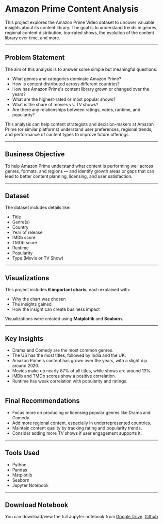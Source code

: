 
#  Amazon Prime Content Analysis

This project explores the Amazon Prime Video dataset to uncover valuable insights about its content library. The goal is to understand trends in genres, regional content distribution, top-rated shows, the evolution of the content library over time, and more.

---

##  Problem Statement

The aim of this analysis is to answer some simple but meaningful questions:

- What genres and categories dominate Amazon Prime?
- How is content distributed across different countries?
- How has Amazon Prime's content library grown or changed over the years?
- What are the highest-rated or most popular shows?
- What is the share of movies vs. TV shows?
- Are there any relationships between ratings, votes, runtime, and popularity?

This analysis can help content strategists and decision-makers at Amazon Prime (or similar platforms) understand user preferences, regional trends, and performance of content types to improve future offerings.

---

##  Business Objective

To help Amazon Prime understand what content is performing well across genres, formats, and regions — and identify growth areas or gaps that can lead to better content planning, licensing, and user satisfaction.

---

##  Dataset

The dataset includes details like:

- Title  
- Genre(s)  
- Country  
- Year of release  
- IMDb score  
- TMDb score  
- Runtime  
- Popularity  
- Type (Movie or TV Show)  

---

##  Visualizations

This project includes **6 important charts**, each explained with:

-  Why the chart was chosen  
-  The insights gained  
-  How the insight can create business impact  

Visualizations were created using **Matplotlib** and **Seaborn**.

---

##  Key Insights

-  Drama and Comedy are the most common genres.  
-  The US has the most titles, followed by India and the UK.  
-  Amazon Prime's content has grown over the years, with a slight dip around 2020.  
-  Movies make up nearly 87% of all titles, while shows are around 13%.  
-  IMDb and TMDb scores show a positive correlation.  
-  Runtime has weak correlation with popularity and ratings.  

---

##  Final Recommendations

- Focus more on producing or licensing popular genres like Drama and Comedy.  
- Add more regional content, especially in underrepresented countries.  
- Maintain content quality by tracking rating and popularity trends.  
- Consider adding more TV shows if user engagement supports it.  

---

##  Tools Used

- Python  
- Pandas   
- Matplotlib   
- Seaborn   
- Jupyter Notebook   

---
##  Download Notebook

You can download/view the full Jupyter notebook from
[Google Drive](https://drive.google.com/file/d/1FeRkDlcWTGyzU8JXBqCVjUZO6D8noYLt/view?usp=sharing).
[Github]()






